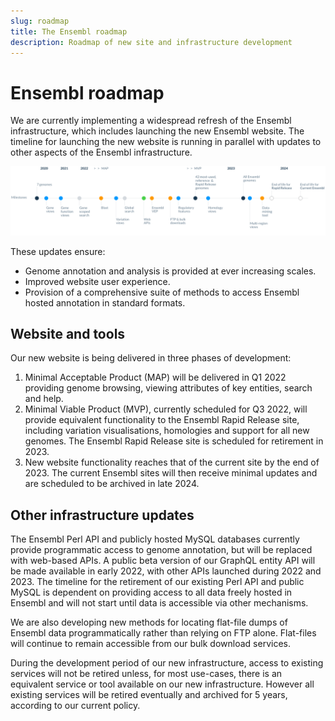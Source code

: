 ```yaml
---
slug: roadmap
title: The Ensembl roadmap
description: Roadmap of new site and infrastructure development
---
```


# Ensembl roadmap

We are currently implementing a widespread refresh of the Ensembl infrastructure, which includes launching the new Ensembl website. The timeline for launching the new website is running in parallel with updates to other aspects of the Ensembl infrastructure. 

![Roadmap](media/roadmap-211222.png)

These updates ensure:
- Genome annotation and analysis is provided at ever increasing scales. 
- Improved website user experience.
- Provision of a comprehensive suite of methods to access Ensembl hosted annotation in standard formats.

## Website and tools
Our new website is being delivered in three phases of development: 

1. Minimal Acceptable Product (MAP) will be delivered in Q1 2022 providing genome browsing, viewing attributes of key entities, search and help.
2. Minimal Viable Product (MVP), currently scheduled for Q3 2022, will provide equivalent functionality to the Ensembl Rapid Release site, including variation visualisations, homologies and support for all new genomes. The Ensembl Rapid Release site is scheduled for retirement in 2023.
3. New website functionality reaches that of the current site by the end of 2023. The current Ensembl sites will then receive minimal updates and are scheduled to be archived in late 2024.

## Other infrastructure updates 
The Ensembl Perl API and publicly hosted MySQL databases currently provide programmatic access to genome annotation, but will be replaced with web-based APIs. A public beta version of our GraphQL entity API will be made available in early 2022, with other APIs launched during 2022 and 2023. The timeline for the retirement of our existing Perl API and public MySQL is dependent on providing access to all data freely hosted in Ensembl and will not start until data is accessible via other mechanisms.
 
We are also developing new methods for locating flat-file dumps of Ensembl data programmatically rather than relying on FTP alone. Flat-files will continue to remain accessible from our bulk download services.

During the development period of our new infrastructure, access to existing services will not be retired unless, for most use-cases, there is an equivalent service or tool available on our new infrastructure. However all existing services will be retired eventually and archived for 5 years, according to our current policy.
